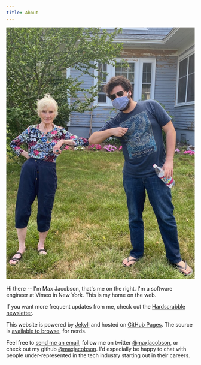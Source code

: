 ```yaml
---
title: About
---
```


![Me visiting my grandma](/img/max.jpg)

Hi there -- I'm Max Jacobson, that's me on the right.
I'm a software engineer at Vimeo in New York.
This is my home on the web.

If you want more frequent updates from me, check out the [Hardscrabble newsletter](/newsletter).

This website is powered by [Jekyll] and hosted on [GitHub Pages].
The source is [available to browse][blog-source], for nerds.

Feel free to [send me an email](mailto:max@hardscrabble.net), follow me on twitter [@maxjacobson](https://twitter.com/maxjacobson), or check out my github [@maxjacobson](https://github.com/maxjacobson).
I'd especially be happy to chat with people under-represented in the tech industry starting out in their careers.

[Jekyll]: http://jekyllrb.com/
[GitHub Pages]: https://pages.github.com/
[blog-source]: https://github.com/hardscrabble/hardscrabble.github.io
